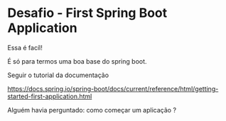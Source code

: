 # Desafio - First Spring Boot Application

Essa é facíl!

É só para termos uma boa base do spring boot.

Seguir o tutorial da documentação

https://docs.spring.io/spring-boot/docs/current/reference/html/getting-started-first-application.html

Alguém havia perguntado: como começar um aplicação ?